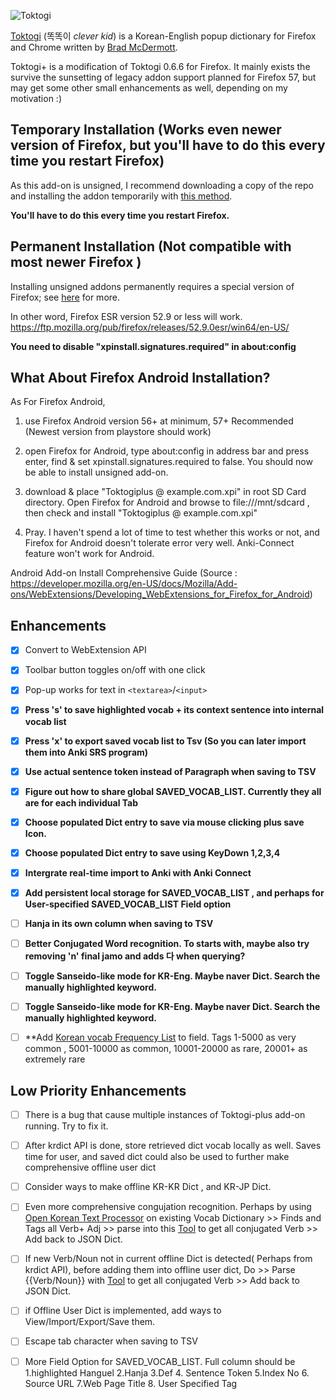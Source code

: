 ![Toktogi](addon/images/64.png)


[Toktogi](http://www.toktogi.com/) (똑똑이 _clever kid_) is a Korean-English popup dictionary
for Firefox and Chrome written by [Brad McDermott](http://bradmcdermott.com/).

Toktogi+ is a modification of Toktogi 0.6.6 for Firefox. It mainly exists the survive the
sunsetting of legacy addon support planned for Firefox 57, but may get some other small
enhancements as well, depending on my motivation :)

## Temporary Installation (Works even newer version of Firefox, but you'll have to do this every time you restart Firefox)

As this add-on is unsigned, I recommend downloading a copy of the repo and installing the addon temporarily with
[this method](https://developer.mozilla.org/en-US/Add-ons/WebExtensions/Temporary_Installation_in_Firefox).

**You'll have to do this every time you restart Firefox.**


## Permanent Installation (Not compatible with most newer Firefox )

Installing unsigned addons permanently requires a special version of Firefox; see
[here](https://wiki.mozilla.org/Addons/Extension_Signing#FAQ) for more.

In other word, Firefox ESR version 52.9 or less will work. https://ftp.mozilla.org/pub/firefox/releases/52.9.0esr/win64/en-US/

**You need to disable "xpinstall.signatures.required" in about:config**

## What About Firefox Android Installation?

As For Firefox Android, 

1. use Firefox Android version 56+ at minimum, 57+ Recommended (Newest version from playstore should work)

2. open Firefox for Android, type about:config in address bar and press enter, find & set xpinstall.signatures.required to false. You should now be able to install unsigned add-on.

3. download & place "Toktogiplus @ example.com.xpi" in root SD Card directory. Open Firefox for Android and browse to file:///mnt/sdcard , then check and install "Toktogiplus @ example.com.xpi"

4. Pray. I haven't spend a lot of time to test whether this works or not, and Firefox for Android doesn't tolerate error very well. Anki-Connect feature won't work for Android.


Android Add-on Install Comprehensive Guide (Source : https://developer.mozilla.org/en-US/docs/Mozilla/Add-ons/WebExtensions/Developing_WebExtensions_for_Firefox_for_Android)


## Enhancements

- [x] Convert to WebExtension API
- [x] Toolbar button toggles on/off with one click
- [x] Pop-up works for text in `<textarea>`/`<input>`
- [x] **Press 's' to save highlighted vocab + its context sentence into internal vocab list**
- [x] **Press 'x' to export saved vocab list to Tsv (So you can later import them into Anki SRS program)**
- [x] **Use actual sentence token instead of Paragraph when saving to TSV**
- [x] **Figure out how to share global SAVED_VOCAB_LIST. Currently they all are for each individual Tab**
- [x] **Choose populated Dict entry to save via mouse clicking plus save Icon.**
- [x] **Choose populated Dict entry to save using KeyDown 1,2,3,4** 
- [x] **Intergrate real-time import to Anki with Anki Connect**
- [x] **Add persistent local storage for SAVED_VOCAB_LIST , and perhaps for User-specified SAVED_VOCAB_LIST Field option**

- [ ] **Hanja in its own  column when saving to TSV**
- [ ] **Better Conjugated Word recognition. To starts with, maybe also try removing 'n' final jamo and adds 다 when querying?**
- [ ] **Toggle Sanseido-like mode for KR-Eng. Maybe naver Dict. Search the manually highlighted keyword.**
- [ ] **Toggle Sanseido-like mode for KR-Eng. Maybe naver Dict. Search the manually highlighted keyword.**
- [ ] **Add [Korean vocab Frequency List](https://github.com/open-korean-text/open-korean-text/tree/master/src/main/resources/org/openkoreantext/processor/util/freq)  to field. Tags 1-5000 as very common , 5001-10000 as common, 10001-20000 as rare, 20001+ as extremely rare

## Low Priority Enhancements 

- [ ] There is a bug that cause multiple instances of Toktogi-plus add-on running. Try to fix it.
- [ ] After krdict API is done, store retrieved dict vocab locally as well. Saves time for user, and saved dict could also be used to further make comprehensive offline user dict 

- [ ] Consider ways to make offline KR-KR Dict , and KR-JP Dict. 


- [ ] Even more comprehensive congujation recognition. Perhaps by using [Open Korean Text Processor](https://github.com/open-korean-text/open-korean-text) on existing Vocab Dictionary >> Finds and Tags all Verb+ Adj >> parse into this [Tool](https://github.com/dbravender/korean_conjugation)  to get all conjugated Verb >> Add back to JSON Dict.

- [ ] If new Verb/Noun not in current offline Dict is detected( Perhaps from krdict API), before adding them into offline user dict, Do >> Parse {{Verb/Noun}} with [Tool](https://github.com/dbravender/korean_conjugation)  to get all conjugated Verb >> Add back to JSON Dict.

- [ ] if Offline User Dict is implemented, add ways to View/Import/Export/Save them.

- [ ] Escape tab character when saving to TSV

- [ ] More Field Option for SAVED_VOCAB_LIST. Full column should be  1.highlighted Hanguel 2.Hanja 3.Def   4. Sentence Token
					5.Index No   6. Source URL  7.Web Page Title  8. User Specified Tag



